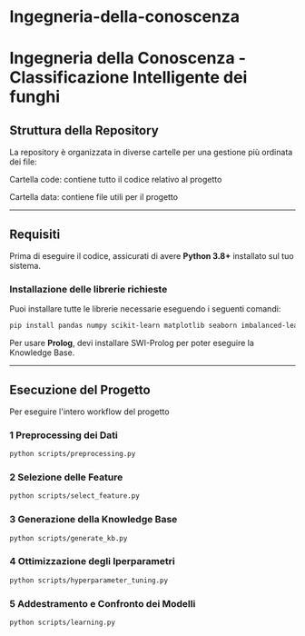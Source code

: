 # Ingegneria-della-conoscenza
# Ingegneria della Conoscenza - Classificazione Intelligente dei funghi

## Struttura della Repository
La repository è organizzata in diverse cartelle per una gestione più ordinata dei file:

Cartella code: contiene tutto il codice relativo al progetto

Cartella data: contiene file utili per il progetto

---

## Requisiti
Prima di eseguire il codice, assicurati di avere **Python 3.8+** installato sul tuo sistema.

### Installazione delle librerie richieste
Puoi installare tutte le librerie necessarie eseguendo i seguenti comandi:

```bash
pip install pandas numpy scikit-learn matplotlib seaborn imbalanced-learn
```

Per usare **Prolog**, devi installare SWI-Prolog per poter eseguire la Knowledge Base.

---

## Esecuzione del Progetto
Per eseguire l'intero workflow del progetto

### 1️ Preprocessing dei Dati
```bash
python scripts/preprocessing.py
```

### 2️ Selezione delle Feature
```bash
python scripts/select_feature.py
```

### 3️ Generazione della Knowledge Base
```bash
python scripts/generate_kb.py
```

### 4️ Ottimizzazione degli Iperparametri
```bash
python scripts/hyperparameter_tuning.py
```

### 5️ Addestramento e Confronto dei Modelli
```bash
python scripts/learning.py
```
